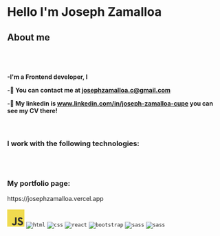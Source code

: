 <h1>Hello I'm Joseph Zamalloa</h1>

<h2>About me</h2> 
<br/> 
<br/>
<h4>
 -I'm a Frontend developer, I 
 <br/>

 -💬 You can contact me at josephzamalloa.c@gmail.com 

 -💼 My linkedin is www.linkedin.com/in/joseph-zamalloa-cupe
     you can see my CV there!
</h4> 
<br/>
<h3>I work with the following technologies:</h3>
<br />
<br />
<h3>My portfolio page:</h3>
https://josephzamalloa.vercel.app
<br />
<br />
<code><img height="40" alt="javascript" src="https://raw.githubusercontent.com/github/explore/80688e429a7d4ef2fca1e82350fe8e3517d3494d/topics/javascript/javascript.png"></code>
<code><img height="40" alt="html" src="https://upload.wikimedia.org/wikipedia/commons/thumb/6/61/HTML5_logo_and_wordmark.svg/1200px-HTML5_logo_and_wordmark.svg.png"></code>
<code><img height="40" alt="css" src="https://upload.wikimedia.org/wikipedia/commons/thumb/d/d5/CSS3_logo_and_wordmark.svg/1200px-CSS3_logo_and_wordmark.svg.png"></code>
<code><img height="40" alt="react" src="https://upload.wikimedia.org/wikipedia/commons/thumb/4/47/React.svg/800px-React.svg.png"></code>
<code><img height="40" alt="bootstrap" src="https://upload.wikimedia.org/wikipedia/commons/thumb/b/b2/Bootstrap_logo.svg/1200px-Bootstrap_logo.svg.png"></code>
<code><img height="40" alt="sass" src="https://upload.wikimedia.org/wikipedia/commons/thumb/9/96/Sass_Logo_Color.svg/1200px-Sass_Logo_Color.svg.png"></code>
<code><img height="40" alt="sass" src="https://git-scm.com/images/logos/downloads/Git-Icon-1788C.png"></code>

